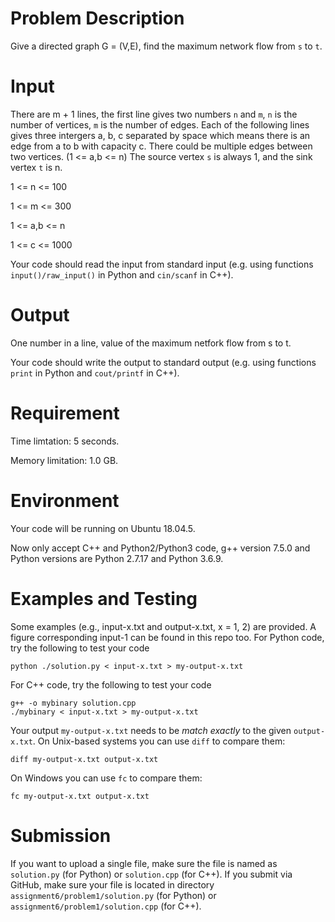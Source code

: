 
# Problem Description

Give a directed graph G = (V,E), find the maximum network flow from `s` to `t`. 

# Input

There are m + 1 lines, the first line gives two numbers `n` and `m`, `n` is the number of vertices, `m` is the number of edges. 
Each of the following lines gives three intergers a, b, c separated by space which means there is an edge from a to b with capacity c. There could be multiple edges between two vertices. (1 <= a,b <= n)
The source vertex `s` is always 1, and the sink vertex `t` is n.

1 <= n <= 100

1 <= m <= 300

1 <= a,b <= n

1 <= c <= 1000

Your code should read the input from standard input (e.g. 
using functions `input()/raw_input()` in Python and `cin/scanf` in C++).

# Output

One number in a line, value of the maximum netfork flow from s to t.

Your code should write the output to standard output (e.g. using functions `print` in Python and `cout/printf` in C++).

# Requirement


Time limtation: 5 seconds.

Memory limitation: 1.0 GB.

# Environment

Your code will be running on Ubuntu 18.04.5.

Now only accept C++ and Python2/Python3 code, g++ version 7.5.0 and Python versions are Python 2.7.17 and Python 3.6.9.

# Examples and Testing

Some examples (e.g., input-x.txt and output-x.txt, x = 1, 2) are provided. 
A figure corresponding input-1 can be found in this repo too.
For Python code, try the following to test your code
```
python ./solution.py < input-x.txt > my-output-x.txt
```
For C++ code, try the following to test your code
```
g++ -o mybinary solution.cpp
./mybinary < input-x.txt > my-output-x.txt
```

Your output `my-output-x.txt` needs to be *match exactly* to the given `output-x.txt`.
On Unix-based systems you can use `diff` to compare them:
```
diff my-output-x.txt output-x.txt
```
On Windows you can use `fc` to compare them:
```
fc my-output-x.txt output-x.txt
```

# Submission

If you want to upload a single file, make sure the file is named as `solution.py` (for Python) or `solution.cpp` (for C++).
If you submit via GitHub, make sure your file is located in directory `assignment6/problem1/solution.py` (for Python) or `assignment6/problem1/solution.cpp` (for C++).


